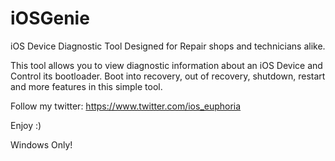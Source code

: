 # iOSGenie
iOS Device Diagnostic Tool Designed for Repair shops and technicians alike.

This tool allows you to view diagnostic information about an iOS Device and Control its bootloader. Boot into recovery, out of recovery, shutdown, restart and more features in this simple tool.

Follow my twitter: https://www.twitter.com/ios_euphoria

Enjoy :)

Windows Only!
